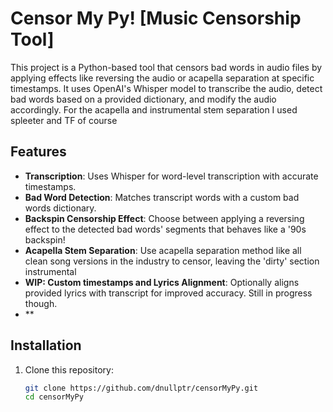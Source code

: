 # Censor My Py! [Music Censorship Tool]

This project is a Python-based tool that censors bad words in audio files by applying effects like reversing the audio or acapella separation at specific timestamps. It uses OpenAI's Whisper model to transcribe the audio, detect bad words based on a provided dictionary, and modify the audio accordingly.
For the acapella and instrumental stem separation I used spleeter and TF of course

## Features
- **Transcription**: Uses Whisper for word-level transcription with accurate timestamps.
- **Bad Word Detection**: Matches transcript words with a custom bad words dictionary.
- **Backspin Censorship Effect**: Choose between applying a reversing effect to the detected bad words' segments that behaves like a '90s backspin!
- **Acapella Stem Separation**: Use acapella separation method like all clean song versions in the industry to censor, leaving the 'dirty' section instrumental
- **WIP: Custom timestamps and Lyrics Alignment**: Optionally aligns provided lyrics with transcript for improved accuracy. Still in progress though.
- **
## Installation
1. Clone this repository:
   ```bash
   git clone https://github.com/dnullptr/censorMyPy.git
   cd censorMyPy
